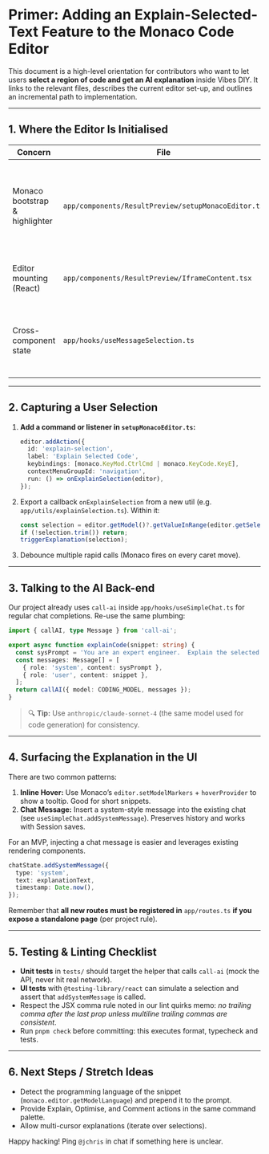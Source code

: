 # Primer: Adding an **Explain-Selected-Text** Feature to the Monaco Code Editor

This document is a high-level orientation for contributors who want to let users **select a region of code and get an AI explanation** inside Vibes DIY. It links to the relevant files, describes the current editor set-up, and outlines an incremental path to implementation.

---

## 1. Where the Editor Is Initialised

| Concern                        | File                                                | Notes                                                                                                                             |
| ------------------------------ | --------------------------------------------------- | --------------------------------------------------------------------------------------------------------------------------------- |
| Monaco bootstrap & highlighter | `app/components/ResultPreview/setupMonacoEditor.ts` | Central place to adjust editor options, register languages and themes, and wire events. You can attach new command handlers here. |
| Editor mounting (React)        | `app/components/ResultPreview/IframeContent.tsx`    | Renders the `<MonacoEditor>` instance that eventually calls `setupMonacoEditor`.                                                  |
| Cross-component state          | `app/hooks/useMessageSelection.ts`                  | Already tracks which AI message or code block is selected. Could be extended to track arbitrary editor selections.                |

---

## 2. Capturing a User Selection

1. **Add a command or listener in `setupMonacoEditor.ts`:**

   ```ts
   editor.addAction({
     id: 'explain-selection',
     label: 'Explain Selected Code',
     keybindings: [monaco.KeyMod.CtrlCmd | monaco.KeyCode.KeyE],
     contextMenuGroupId: 'navigation',
     run: () => onExplainSelection(editor),
   });
   ```

2. Export a callback `onExplainSelection` from a new util (e.g. `app/utils/explainSelection.ts`). Within it:

   ```ts
   const selection = editor.getModel()?.getValueInRange(editor.getSelection()!) || '';
   if (!selection.trim()) return;
   triggerExplanation(selection);
   ```

3. Debounce multiple rapid calls (Monaco fires on every caret move).

---

## 3. Talking to the AI Back-end

Our project already uses `call-ai` inside `app/hooks/useSimpleChat.ts` for regular chat completions. Re-use the same plumbing:

```ts
import { callAI, type Message } from 'call-ai';

export async function explainCode(snippet: string) {
  const sysPrompt = 'You are an expert engineer.  Explain the selected code in plain English.';
  const messages: Message[] = [
    { role: 'system', content: sysPrompt },
    { role: 'user', content: snippet },
  ];
  return callAI({ model: CODING_MODEL, messages });
}
```

> 🔍 **Tip:** Use `anthropic/claude-sonnet-4` (the same model used for code generation) for consistency.

---

## 4. Surfacing the Explanation in the UI

There are two common patterns:

1. **Inline Hover:** Use Monaco’s `editor.setModelMarkers` + `hoverProvider` to show a tooltip. Good for short snippets.
2. **Chat Message:** Insert a system-style message into the existing chat (see `useSimpleChat.addSystemMessage`). Preserves history and works with Session saves.

For an MVP, injecting a chat message is easier and leverages existing rendering components.

```ts
chatState.addSystemMessage({
  type: 'system',
  text: explanationText,
  timestamp: Date.now(),
});
```

Remember that **all new routes must be registered in** `app/routes.ts` **if you expose a standalone page** (per project rule).

---

## 5. Testing & Linting Checklist

- **Unit tests** in `tests/` should target the helper that calls `call-ai` (mock the API, never hit real network).
- **UI tests** with `@testing-library/react` can simulate a selection and assert that `addSystemMessage` is called.
- Respect the JSX comma rule noted in our lint quirks memo: _no trailing comma after the last prop unless multiline trailing commas are consistent_.
- Run `pnpm check` before committing: this executes format, typecheck and tests.

---

## 6. Next Steps / Stretch Ideas

- Detect the programming language of the snippet (`monaco.editor.getModelLanguage`) and prepend it to the prompt.
- Provide Explain, Optimise, and Comment actions in the same command palette.
- Allow multi-cursor explanations (iterate over selections).

Happy hacking! Ping `@jchris` in chat if something here is unclear.
